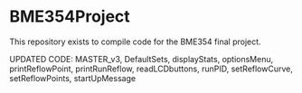 BME354Project
=============
This repository exists to compile code for the BME354 final project.

UPDATED CODE:
MASTER_v3, DefaultSets, displayStats, optionsMenu,
printReflowPoint, printRunReflow, readLCDbuttons, runPID, setReflowCurve,
setReflowPoints, startUpMessage
